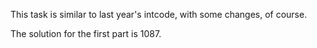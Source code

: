 This task is similar to last year's intcode, with some changes, of course.

The solution for the first part is 1087.
